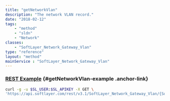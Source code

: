 ```yaml
---
title: "getNetworkVlan"
description: "The network VLAN record."
date: "2018-02-12"
tags:
    - "method"
    - "sldn"
    - "Network"
classes:
    - "SoftLayer_Network_Gateway_Vlan"
type: "reference"
layout: "method"
mainService : "SoftLayer_Network_Gateway_Vlan"
---
```


### [REST Example](#getNetworkVlan-example) <a href="/article/rest/"><i class="fas fa-question"></i></a> {#getNetworkVlan-example .anchor-link} 
```bash
curl -g -u $SL_USER:$SL_APIKEY -X GET \
'https://api.softlayer.com/rest/v3.1/SoftLayer_Network_Gateway_Vlan/{SoftLayer_Network_Gateway_VlanID}/getNetworkVlan'
```

